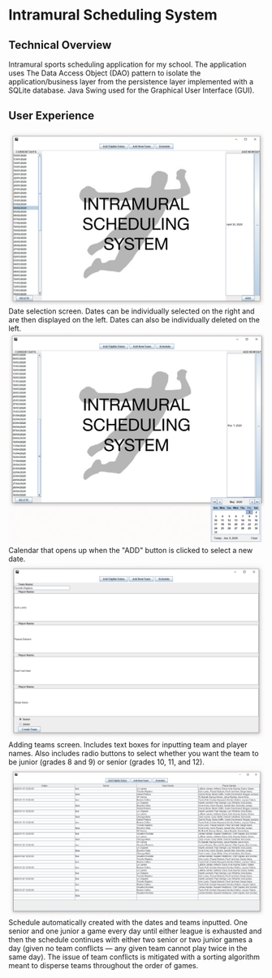 # Intramural Scheduling System

## Technical Overview
Intramural sports scheduling application for my school. The application uses The Data Access Object (DAO) pattern to isolate the application/business layer from the persistence layer implemented with a SQLite database. Java Swing used for the Graphical User Interface (GUI).

## User Experience
![Screenshot 1](sc-1-3.png)
Date selection screen. Dates can be individually selected on the right and are then displayed on the left. Dates can also be individually deleted on the left.
![Screenshot 2](sc-2.png)
Calendar that opens up when the "ADD" button is clicked to select a new date.
![Screenshot 3](sc-3.png)
Adding teams screen. Includes text boxes for inputting team and player names. Also includes radio buttons to select whether you want the team to be junior (grades 8 and 9) or senior (grades 10, 11, and 12).
![Screenshot 4](sc-4.png)
Schedule automatically created with the dates and teams inputted. One senior and one junior a game every day until either league is exhausted and then the schedule continues with either two senior or two junior games a day (given no team conflicts — any given team cannot play twice in the same day). The issue of team conflicts is mitigated with a sorting algorithm meant to disperse teams throughout the order of games.

